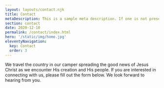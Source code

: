 ```yaml
---
layout: layouts/contact.njk
title: Contact
metaDescription: This is a sample meta description. If one is not present in your page/post's front matter, the default metadata.desciption will be used instead.
section: contact
date: 2020-12-10
permalink: /contact/index.html
hero: '/static/img/home.jpg'
eleventyNavigation:
  key: Contact
  order: 3
---
```

We travel the country in our camper spreading the good news of Jesus Christ as we encounter His creation and His people. If you are interested in connecting with us, please fill out the form below. We look forward to hearing from you.
